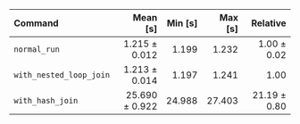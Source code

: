 | Command | Mean [s] | Min [s] | Max [s] | Relative |
|:---|---:|---:|---:|---:|
| `normal_run` | 1.215 ± 0.012 | 1.199 | 1.232 | 1.00 ± 0.02 |
| `with_nested_loop_join` | 1.213 ± 0.014 | 1.197 | 1.241 | 1.00 |
| `with_hash_join` | 25.690 ± 0.922 | 24.988 | 27.403 | 21.19 ± 0.80 |
